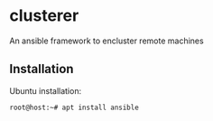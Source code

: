 # clusterer
An ansible framework to encluster remote machines

## Installation

Ubuntu installation:
```sh
root@host:~# apt install ansible
```

